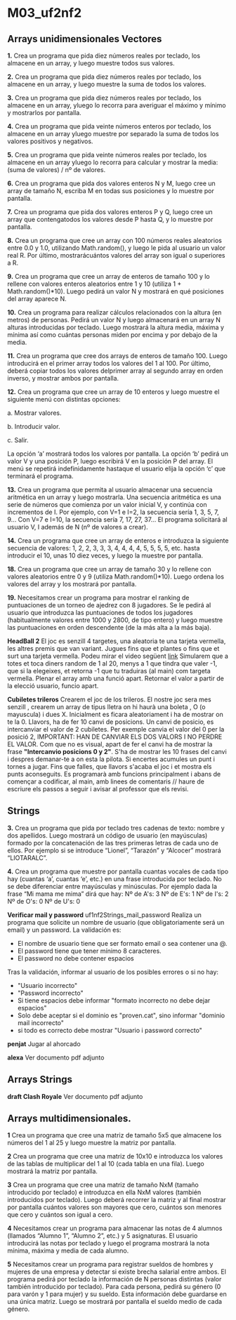 # M03_uf2nf2
## Arrays unidimensionales Vectores

**1.** Crea un programa que pida diez números reales por teclado, los almacene en un array, 
y luego muestre todos sus valores.

**2.** Crea un programa que pida diez números reales por teclado, los almacene en un array, 
y luego muestre la suma de todos los valores.

**3.** Crea un programa que pida diez números reales por teclado, los almacene en un array, 
yluego lo recorra para averiguar el máximo y mínimo y mostrarlos por pantalla.

**4.** Crea un programa que pida veinte números enteros por teclado, los almacene en un array 
yluego muestre por separado la suma de todos los valores positivos y negativos.

**5.** Crea un programa que pida veinte números reales por teclado, los almacene en un array 
yluego lo recorra para calcular y mostrar la media: (suma de valores) / nº de valores.

**6.** Crea un programa que pida dos valores enteros N y M, luego cree un array de tamaño N,
escriba M en todas sus posiciones y lo muestre por pantalla.

**7.** Crea un programa que pida dos valores enteros P y Q, luego cree un array que contengatodos los valores desde P hasta Q,
y lo muestre por pantalla.

**8.** Crea un programa que cree un array con 100 números reales aleatorios entre 0.0 y 1.0,
utilizando Math.random(), y luego le pida al usuario un valor real R. Por último, 
mostrarácuántos valores del array son igual o superiores a R.

**9.** Crea un programa que cree un array de enteros de tamaño 100 y lo rellene con valores 
enteros aleatorios entre 1 y 10 (utiliza 1 + Math.random()*10). Luego pedirá un valor N 
y mostrará en qué posiciones del array aparece N.

**10.** Crea un programa para realizar cálculos relacionados con la altura (en metros) de personas.
Pedirá un valor N y luego almacenará en un array N alturas introducidas por teclado. 
Luego mostrará la altura media, máxima y mínima así como cuántas personas miden por encima y 
por debajo de la media.

**11.** Crea un programa que cree dos arrays de enteros de tamaño 100. Luego introducirá en el
primer array todos los valores del 1 al 100. Por último, deberá copiar todos los valores 
delprimer array al segundo array en orden inverso, y mostrar ambos por pantalla.

**12.** Crea un programa que cree un array de 10 enteros y luego muestre el siguiente menú con
distintas opciones:

   a. Mostrar valores.
   
   b. Introducir valor.
   
   c. Salir.
   
   La opción ‘a’ mostrará todos los valores por pantalla. 
   La opción ‘b’ pedirá un valor V y una posición P, luego escribirá V en la posición P del array.
   El menú se repetirá indefinidamente hastaque el usuario elija la opción ‘c’ que terminará el programa.
   
**13.** Crea un programa que permita al usuario almacenar una secuencia aritmética en un array y
 luego mostrarla. Una secuencia aritmética es una serie de números que comienza por un
 valor inicial V, y continúa con incrementos de I. Por ejemplo, con V=1 e I=2, la secuencia
 sería 1, 3, 5, 7, 9... Con V=7 e I=10, la secuencia sería 7, 17, 27, 37... El programa solicitará al
 usuario V, I además de N (nº de valores a crear).
 
**14.** Crea un programa que cree un array de enteros e introduzca la siguiente secuencia de
 valores: 1, 2, 2, 3, 3, 3, 4, 4, 4, 4, 5, 5, 5, 5, etc. hasta introducir el 10, unas 10 diez veces, y luego la
 muestre por pantalla.

**18.** Crea un programa que cree un array de tamaño 30 y lo rellene con valores aleatorios entre 0 y 9 (utiliza Math.random()*10). Luego ordena los valores del array y los mostrará por pantalla.

**19.** Necesitamos crear un programa para mostrar el ranking de puntuaciones de un torneo de ajedrez con 8 jugadores. Se le pedirá al usuario que introduzca las puntuaciones de todos los jugadores (habitualmente valores entre 1000 y 2800, de tipo entero) y luego muestre las puntuaciones en orden descendente (de la más alta a la más baja).

**HeadBall 2** El joc es senzill 4 targetes, una aleatoria te una tarjeta vermella, les altres premis que van variant. Jugues fins que et plantes o fins que et surt una tarjeta vermella.
Podeu mirar el video següent [link](https://www.youtube.com/watch?v=nQh-xJQsXoc&feature=youtu.be)
Simularem que a totes et toca diners random de 1 al 20, menys a 1 que tindra que valer -1, que si la elegeixes, et retorna -1 que tu traduiras (al main) com targeta vermella.
Plenar el array amb una funció apart.
Retornar el valor a partir de la elecció usuario, funcio apart.

**Cubiletes trileros** Crearem el joc de los trileros.
El nostre joc sera mes senzill , crearem un array de tipus lletra on hi haurà una boleta , O (o mayuscula) i dues X.
Inicialment es ficara aleatoriament i ha de mostrar on te la 0.
Llavors, ha de fer 10 canvi de posicions.
Un canvi de posicio, es intercanviar el valor de 2 cubiletes.
Per exemple canvia el valor del 0 per la posició 2, IMPORTANT: HAN DE CANVIAR ELS DOS VALORS I NO PERDRE EL VALOR.
Com que no es visual, apart de fer el canvi ha de mostrar la frase **"Intercanvio posicions 0 y 2"**. S'ha de mostrar les 10 frases del canvi i despres demanar-te a on esta la pilota.
Si encertes acumules un punt i tornes a jugar.
Fins que falles, que llavors s'acaba el joc i et mostra els punts aconseguits.
Es programarà amb funcions principalment i abans de començar a codificar, al main, amb linees de comentaris // haure de escriure els passos a seguir i avisar al professor que els revisi.

## Strings

**3.** Crea un programa que pida por teclado tres cadenas de texto: nombre y dos apellidos. Luego
mostrará un código de usuario (en mayúsculas) formado por la concatenación de las tres
primeras letras de cada uno de ellos. Por ejemplo si se introduce “Lionel”, “Tarazón” y
“Alcocer” mostrará “LIOTARALC”.

**4.** Crea un programa que muestre por pantalla cuantas vocales de cada tipo hay (cuantas ‘a’,
cuantas ‘e’, etc.) en una frase introducida por teclado. No se debe diferenciar entre
mayúsculas y minúsculas. Por ejemplo dada la frase “Mi mama me mima” dirá que hay:
Nº de A's: 3
Nº de E's: 1
Nº de I's: 2
Nº de O's: 0
Nº de U's: 0

**Verificar mail y password** uf1nf2Strings_mail_password Realiza un programa que solicite un nombre de usuario (que obligatoriamente será un email) y un password.
La validación es:
- El nombre de usuario tiene que ser formato email o sea contener una @.
- El password tiene que tener mínimo 8 caracteres.
- El password no debe contener espacios

Tras la validación, informar al usuario de los posibles errores o si no hay:
- "Usuario incorrecto"
- "Password incorrecto"
- Si tiene espacios debe informar "formato incorrecto no debe dejar espacios"
- Solo debe aceptar si el dominio es "proven.cat", sino informar "dominio mail incorrecto" 
- si todo es correcto debe mostrar "Usuario i password correcto"

**penjat** Jugar al ahorcado

**alexa** Ver documento pdf adjunto
## Arrays Strings

**draft Clash Royale** Ver documento pdf adjunto

## Arrays multidimensionales.

**1** Crea un programa que cree una matriz de tamaño 5x5 que almacene los números del 1 al 25 y luego muestre la matriz por pantalla.

**2** Crea un programa que cree una matriz de 10x10 e introduzca los valores de las tablas de multiplicar del 1 al 10 (cada tabla en una fila). Luego mostrará la matriz por pantalla.

**3** Crea un programa que cree una matriz de tamaño NxM (tamaño introducido por teclado) e introduzca en ella NxM valores (también introducidos por teclado). Luego deberá recorrer la matriz y al final mostrar por pantalla cuántos valores son mayores que cero, cuántos son menores que cero y cuántos son igual a cero.

**4** Necesitamos crear un programa para almacenar las notas de 4 alumnos (llamados “Alumno 1”, “Alumno 2”, etc.) y 5 asignaturas. El usuario introducirá las notas por teclado y luego el programa mostrará la nota mínima, máxima y media de cada alumno.

**5** Necesitamos crear un programa para registrar sueldos de hombres y mujeres de una empresa y detectar si existe brecha salarial entre ambos. El programa pedirá por teclado la información de N personas distintas (valor también introducido por teclado). Para cada persona, pedirá su género (0 para varón y 1 para mujer) y su sueldo. Esta información debe guardarse en una única matriz. Luego se mostrará por pantalla el sueldo medio de cada género.

